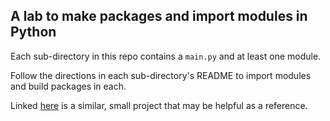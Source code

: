 ## A lab to make packages and import modules in Python

Each sub-directory in this repo contains a `main.py` and at least one module.

Follow the directions in each sub-directory's README to import modules and build packages in each.

Linked [here](https://github.com/sastrand/magic_ball) is a similar, small project that may be helpful as a reference.
